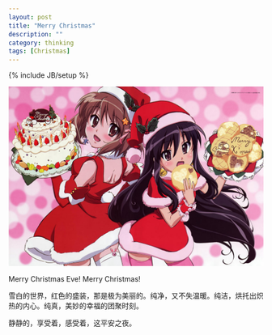 ```yaml
---
layout: post
title: "Merry Christmas"
description: ""
category: thinking
tags: [Christmas]
---
```

{% include JB/setup %}

![image](/media/shana.jpg)

Merry Christmas Eve!
Merry Christmas!

雪白的世界，红色的盛装，那是极为美丽的。纯净，又不失温暖。纯洁，烘托出炽热的内心。纯真，美妙的幸福的团聚时刻。

静静的，享受着，感受着，这平安之夜。